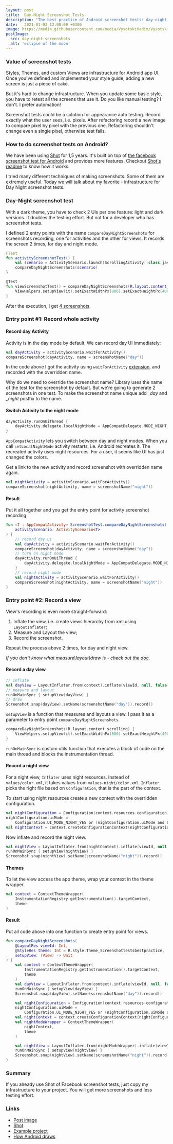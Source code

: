 ```yaml
---
layout: post
title:  Day-Night Screenshot Tests
description: "The best practice of Android screenshot tests: day-night screenshots"
date:   2021-01-03 12:00:00 +0300
image: https://media.githubusercontent.com/media/VysotskiVadim/VysotskiVadim.github.io/master/assets/day-night-screenshots.jpg
postImage:
  src: day-night-screenshots
  alt: 'eclipse of the moon'
---
```


### Value of screenshot tests

Styles, Themes, and custom Views are infrastructure for Android app UI.
Once you've defined and implemented your style guide,
adding a new screen is just a piece of cake.

But it's hard to change infrastructure.
When you update some basic style, you have to retest all the screens that use it.
Do you like manual testing? I don't. I prefer automation!

Screenshot tests could be a solution for appearance auto testing.
Record exactly what the user sees, i.e. pixels.
After refactoring record a new image to compare pixel by pixel with the previous one.
Refactoring shouldn't change even a single pixel, otherwise test fails.

### How to do screenshot tests on Android?

We have been using [Shot](https://github.com/Karumi/Shot) for 1,5 years.
It's built on top of [the facebook screenshot test for Android](https://github.com/facebook/screenshot-tests-for-android)
and provides more features.
Checkout [Shot's readme](https://github.com/Karumi/Shot/blob/master/README.md) to know how it works.

I tried many different techniques of making screenshots.
Some of them are extremely useful.
Today we will talk about my favorite - infrastructure for Day Night screenshot tests.

### Day-Night screenshot test

With a dark theme, you have to check 2 UIs per one feature: light and dark versions.
It doubles the testing effort.
But not for a developer who has screenshot tests.

I defined 2 entry points with the name `compareDayNightScreenshots` for screenshots recording,
one for activities and the other for views.
It records the screen 2 times, for day and night mode.
```kotlin
@Test
fun activityScreenshotTest() {
    val scenario = ActivityScenario.launch(ScrollingActivity::class.java)
    compareDayNightScreenshots(scenario)
}

@Test
fun viewScreenshotTest() = compareDayNightScreenshots(R.layout.content_scrolling) {
    ViewHelpers.setupView(it).setExactWidthPx(800).setExactHeightPx(4000).layout()
}
```
After the execution, I get [4 screenshots](https://github.com/VysotskiVadim/screenshot-tests-best-practice/tree/master/app/screenshots/debug).

### Entry point #1: Record whole activity

#### Record day Activity
Activity is in the day mode by default.
We can record day UI immediately:
```kotlin
val dayActivity = activityScenario.waitForActivity()
compareScreenshot(dayActivity, name = screenshotName("day"))
```
In the code above
I got the activity using `waitForActivity` [extension](https://github.com/Karumi/Shot/blob/master/shot-android/src/main/java/com/karumi/shot/ActivityScenarioUtils.kt#L14), and recorded with the overridden name.

Why do we need to override the screenshot name?
Library uses the name of the test for the screenshot by default.
But we're going to generate 2 screenshots in one test.
To make the screenshot name unique add *_day* and *_night* postfix to the name.

#### Switch Activity to the night mode

```kotlin
dayActivity.runOnUiThread {
    dayActivity.delegate.localNightMode = AppCompatDelegate.MODE_NIGHT_YES
}
```
`AppCompatActivity` lets you switch between day and night modes.
When you call `setLocalNightMode` activity restarts, i.e. Android recreates it.
The recreated activity uses night resources.
For a user, it seems like UI has just changed the colors.

Get a link to the new activity and record screenshot with overridden name again.
```kotlin
val nightActivity = activityScenario.waitForActivity()
compareScreenshot(nightActivity, name = screenshotName("night"))
```

#### Result
Put it all together and you get the entry point for activity screenshot recording.
```kotlin
fun <T : AppCompatActivity> ScreenshotTest.compareDayNightScreenshots(
    activityScenario: ActivityScenario<T>
) {
    // record day ui
    val dayActivity = activityScenario.waitForActivity()
    compareScreenshot(dayActivity, name = screenshotName("day"))
    // turn on night mode
    dayActivity.runOnUiThread {
        dayActivity.delegate.localNightMode = AppCompatDelegate.MODE_NIGHT_YES
    }
    // record night mode
    val nightActivity = activityScenario.waitForActivity()
    compareScreenshot(nightActivity, name = screenshotName("night"))
}
```

### Entry point #2: Record a view

View's recording is even more straight-forward:

1. Inflate the view, i.e. create views hierarchy from xml using `LayoutInflater`;
2. Measure and Layout the view;
3. Record the screenshot.

Repeat the process above 2 times, for day and night view.

*If you don't know what measure\layout\draw is - check out [the doc](https://developer.android.com/guide/topics/ui/how-android-draws).*

#### Record a day view
```kotlin
// inflate
val dayView = LayoutInflater.from(context).inflate(viewId, null, false)
// measure and layout
runOnMainSync { setupView(dayView) }
// draw
Screenshot.snap(dayView).setName(screenshotName("day")).record()
```

`setupView` is a function that measures and layouts a view.
I pass it as a parameter to entry point `compareDayNightScreenshots`.

```kotlin
compareDayNightScreenshots(R.layout.content_scrolling) {
    ViewHelpers.setupView(it).setExactWidthPx(800).setExactHeightPx(4000).layout()
}
```

`runOnMainSync` is custom utils function that executes a block of code on the main thread and blocks the instrumentation thread.

#### Record a night view
For a night view, `Inflater` uses night resources.
Instead of `values/color.xml`,
it takes values from `values-night/color.xml`.
`Inflater` picks the right file based on `Configuration`, that is the part of the context.

To start using night resources create a new context with the overridden configuration.
```kotlin
val nightConfiguration = Configuration(context.resources.configuration)
nightConfiguration.uiMode =
    Configuration.UI_MODE_NIGHT_YES or (nightConfiguration.uiMode and Configuration.UI_MODE_NIGHT_MASK.inv())
val nightContext = context.createConfigurationContext(nightConfiguration)
```

Now inflate and record the night view.
```kotlin
val nightView = LayoutInflater.from(nightContext).inflate(viewId, null, false)
runOnMainSync { setupView(nightView) }
Screenshot.snap(nightView).setName(screenshotName("night")).record()
```
#### Themes

To let the view access the app theme, wrap your context in the theme wrapper.
```kotlin
val context = ContextThemeWrapper(
    InstrumentationRegistry.getInstrumentation().targetContext,
    theme
)
```

#### Result
Put all code above into one function to create entry point for views.
```kotlin
fun compareDayNightScreenshots(
    @LayoutRes viewId: Int,
    @StyleRes theme: Int = R.style.Theme_Screenshottestsbestpractice,
    setupView: (View) -> Unit
) {
    val context = ContextThemeWrapper(
        InstrumentationRegistry.getInstrumentation().targetContext,
        theme
    )
    val dayView = LayoutInflater.from(context).inflate(viewId, null, false)
    runOnMainSync { setupView(dayView) }
    Screenshot.snap(dayView).setName(screenshotName("day")).record()

    val nightConfiguration = Configuration(context.resources.configuration)
    nightConfiguration.uiMode =
        Configuration.UI_MODE_NIGHT_YES or (nightConfiguration.uiMode and Configuration.UI_MODE_NIGHT_MASK.inv())
    val nightContext = context.createConfigurationContext(nightConfiguration)
    val nightModeWrapper = ContextThemeWrapper(
        nightContext,
        theme
    )

    val nightView = LayoutInflater.from(nightModeWrapper).inflate(viewId, null, false)
    runOnMainSync { setupView(nightView) }
    Screenshot.snap(nightView).setName(screenshotName("night")).record()
}
```

### Summary

If you already use Shot of Facebook screenshot tests,
just copy my infrastructure to your project. 
You will get more screenshots and less testing effort.

### Links
* [Post image](https://flic.kr/p/qZYThs)
* [Shot](https://github.com/Karumi/Shot)
* [Example project](https://github.com/VysotskiVadim/screenshot-tests-best-practice)
* [How Android draws](https://developer.android.com/guide/topics/ui/how-android-draws)